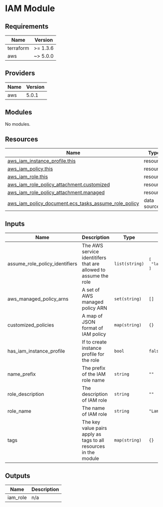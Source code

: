 # IAM Module

## Requirements

| Name      | Version  |
| --------- | -------- |
| terraform | >= 1.3.6 |
| aws       | ~> 5.0.0 |

## Providers

| Name | Version |
| ---- | ------- |
| aws  | 5.0.1   |

## Modules

No modules.

## Resources

| Name                                                                                                                                                       | Type        |
| ---------------------------------------------------------------------------------------------------------------------------------------------------------- | ----------- |
| [aws_iam_instance_profile.this](https://registry.terraform.io/providers/hashicorp/aws/latest/docs/resources/iam_instance_profile)                          | resource    |
| [aws_iam_policy.this](https://registry.terraform.io/providers/hashicorp/aws/latest/docs/resources/iam_policy)                                              | resource    |
| [aws_iam_role.this](https://registry.terraform.io/providers/hashicorp/aws/latest/docs/resources/iam_role)                                                  | resource    |
| [aws_iam_role_policy_attachment.customized](https://registry.terraform.io/providers/hashicorp/aws/latest/docs/resources/iam_role_policy_attachment)        | resource    |
| [aws_iam_role_policy_attachment.managed](https://registry.terraform.io/providers/hashicorp/aws/latest/docs/resources/iam_role_policy_attachment)           | resource    |
| [aws_iam_policy_document.ecs_tasks_assume_role_policy](https://registry.terraform.io/providers/hashicorp/aws/latest/docs/data-sources/iam_policy_document) | data source |

## Inputs

| Name                              | Description                                                      | Type           | Default                                       | Required |
| --------------------------------- | ---------------------------------------------------------------- | -------------- | --------------------------------------------- | :------: |
| assume\_role\_policy\_identifiers | The AWS service identitifers that are allowed to assume the role | `list(string)` | <pre>[<br>  "lambda.amazonaws.com"<br>]</pre> |    no    |
| aws\_managed\_policy\_arns        | A set of AWS managed policy ARN                                  | `set(string)`  | `[]`                                          |    no    |
| customized\_policies              | A map of JSON format of IAM policy                               | `map(string)`  | `{}`                                          |    no    |
| has\_iam\_instance\_profile       | If to create instance profile for the role                       | `bool`         | `false`                                       |    no    |
| name\_prefix                      | The prefix of the IAM role name                                  | `string`       | `""`                                          |    no    |
| role\_description                 | The description of IAM role                                      | `string`       | `""`                                          |    no    |
| role\_name                        | The name of IAM role                                             | `string`       | `"LambdaExecutionRole"`                       |    no    |
| tags                              | The key value pairs apply as tags to all resources in the module | `map(string)`  | `{}`                                          |    no    |

## Outputs

| Name      | Description |
| --------- | ----------- |
| iam\_role | n/a         |
